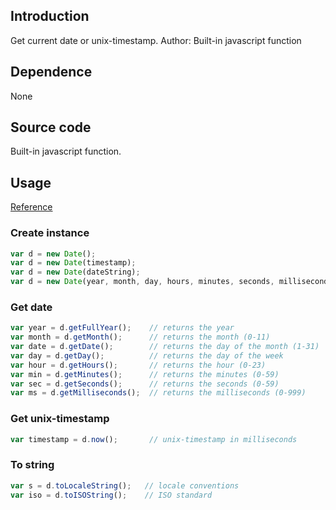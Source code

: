 ## Introduction

Get current date or unix-timestamp.
Author: Built-in javascript function

## Dependence

None

## Source code

Built-in javascript function.

## Usage

[Reference](https://developer.mozilla.org/en-US/docs/Web/JavaScript/Reference/Global_Objects/Date)

### Create instance

```javascript
var d = new Date();
var d = new Date(timestamp);
var d = new Date(dateString);
var d = new Date(year, month, day, hours, minutes, seconds, milliseconds);
```

### Get date

```javascript
var year = d.getFullYear();    // returns the year
var month = d.getMonth();      // returns the month (0-11)
var date = d.getDate();        // returns the day of the month (1-31)
var day = d.getDay();          // returns the day of the week
var hour = d.getHours();       // returns the hour (0-23)
var min = d.getMinutes();      // returns the minutes (0-59)
var sec = d.getSeconds();      // returns the seconds (0-59)
var ms = d.getMilliseconds();  // returns the milliseconds (0-999)
```

### Get unix-timestamp

```javascript
var timestamp = d.now();       // unix-timestamp in milliseconds
```

### To string

```javascript
var s = d.toLocaleString();   // locale conventions
var iso = d.toISOString();    // ISO standard
```